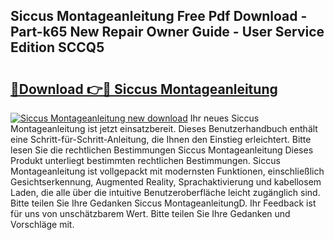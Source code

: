 ## Siccus Montageanleitung Free Pdf Download - Part-k65 New Repair Owner Guide - User Service Edition SCCQ5

# <h2><a href="http://df7py9d.blite.top/?on=Siccus+Montageanleitung">🔗Download 👉🔴 Siccus Montageanleitung</a></h2>

[![Siccus Montageanleitung new download](https://i.imgur.com/lujVjoI.png)](http://df7py9d.blite.top/?on=Siccus+Montageanleitung)
Ihr neues Siccus Montageanleitung ist jetzt einsatzbereit. Dieses Benutzerhandbuch enthält eine Schritt-für-Schritt-Anleitung, die Ihnen den Einstieg erleichtert. Bitte lesen Sie die rechtlichen Bestimmungen Siccus Montageanleitung Dieses Produkt unterliegt bestimmten rechtlichen Bestimmungen. Siccus Montageanleitung ist vollgepackt mit modernsten Funktionen, einschließlich Gesichtserkennung, Augmented Reality, Sprachaktivierung und kabellosem Laden, die alle über die intuitive Benutzeroberfläche leicht zugänglich sind. Bitte teilen Sie Ihre Gedanken Siccus MontageanleitungD. Ihr Feedback ist für uns von unschätzbarem Wert. Bitte teilen Sie Ihre Gedanken und Vorschläge mit.
